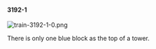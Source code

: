 #### 3192-1
![train-3192-1-0.png](https://github.com/lil-lab/nlvr/raw/master/nlvr/train/images/22/train-3192-1-0.png "train-3192-1-0.png")

There is only one blue block as the top of a tower.